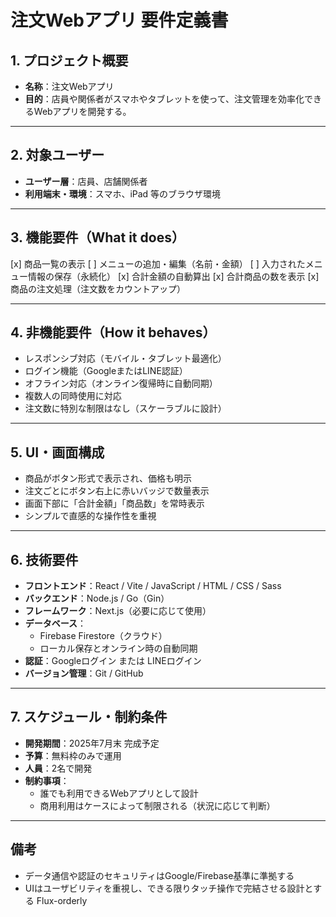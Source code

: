 # 注文Webアプリ 要件定義書

## 1. プロジェクト概要
- **名称**：注文Webアプリ
- **目的**：店員や関係者がスマホやタブレットを使って、注文管理を効率化できるWebアプリを開発する。

---

## 2. 対象ユーザー
- **ユーザー層**：店員、店舗関係者
- **利用端末・環境**：スマホ、iPad 等のブラウザ環境

---

## 3. 機能要件（What it does）
[x] 商品一覧の表示
[ ] メニューの追加・編集（名前・金額）
[ ] 入力されたメニュー情報の保存（永続化）
[x] 合計金額の自動算出
[x] 合計商品の数を表示
[x] 商品の注文処理（注文数をカウントアップ）

---

## 4. 非機能要件（How it behaves）
- レスポンシブ対応（モバイル・タブレット最適化）
- ログイン機能（GoogleまたはLINE認証）
- オフライン対応（オンライン復帰時に自動同期）
- 複数人の同時使用に対応
- 注文数に特別な制限はなし（スケーラブルに設計）

---

## 5. UI・画面構成
- 商品がボタン形式で表示され、価格も明示
- 注文ごとにボタン右上に赤いバッジで数量表示
- 画面下部に「合計金額」「商品数」を常時表示
- シンプルで直感的な操作性を重視

---

## 6. 技術要件
- **フロントエンド**：React / Vite / JavaScript / HTML / CSS / Sass
- **バックエンド**：Node.js / Go（Gin）
- **フレームワーク**：Next.js（必要に応じて使用）
- **データベース**：
  - Firebase Firestore（クラウド）
  - ローカル保存とオンライン時の自動同期
- **認証**：Googleログイン または LINEログイン
- **バージョン管理**：Git / GitHub

---

## 7. スケジュール・制約条件
- **開発期間**：2025年7月末 完成予定
- **予算**：無料枠のみで運用
- **人員**：2名で開発
- **制約事項**：
  - 誰でも利用できるWebアプリとして設計
  - 商用利用はケースによって制限される（状況に応じて判断）

---

## 備考
- データ通信や認証のセキュリティはGoogle/Firebase基準に準拠する
- UIはユーザビリティを重視し、できる限りタッチ操作で完結させる設計とする
Flux-orderly
